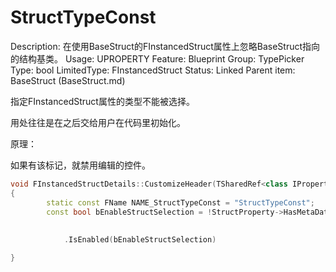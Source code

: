 # StructTypeConst

Description: 在使用BaseStruct的FInstancedStruct属性上忽略BaseStruct指向的结构基类。
Usage: UPROPERTY
Feature: Blueprint
Group: TypePicker
Type: bool
LimitedType: FInstancedStruct
Status: Linked
Parent item: BaseStruct (BaseStruct.md)

指定FInstancedStruct属性的类型不能被选择。

用处往往是在之后交给用户在代码里初始化。

原理：

如果有该标记，就禁用编辑的控件。

```cpp
void FInstancedStructDetails::CustomizeHeader(TSharedRef<class IPropertyHandle> StructPropertyHandle, class FDetailWidgetRow& HeaderRow, IPropertyTypeCustomizationUtils& StructCustomizationUtils)
{
		static const FName NAME_StructTypeConst = "StructTypeConst";
		const bool bEnableStructSelection = !StructProperty->HasMetaData(NAME_StructTypeConst);
			
			
			.IsEnabled(bEnableStructSelection)

}
```